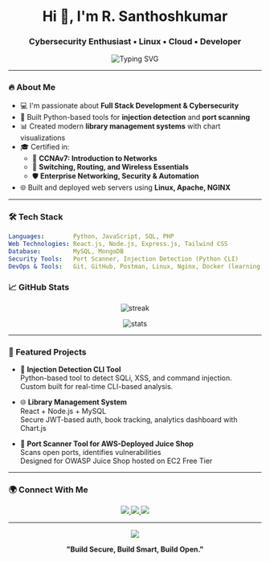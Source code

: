 <h1 align="center">Hi 👋, I'm R. Santhoshkumar</h1>
<h3 align="center">Cybersecurity Enthusiast • Linux • Cloud • Developer </h3>

<p align="center">
  <img src="https://readme-typing-svg.herokuapp.com?font=Fira+Code&size=22&duration=2000&pause=1000&center=true&vCenter=true&width=435&lines=Cybersecurity+Learner;Web+Developer;Backend+Engineer;Open+Source+Contributor" alt="Typing SVG" />
</p>

---

### 🔥 About Me

- 💻 I'm passionate about **Full Stack Development & Cybersecurity**
- 🔐 Built Python-based tools for **injection detection** and **port scanning**
- 📊 Created modern **library management systems** with chart visualizations
- 🎓 Certified in:
  - 🧠 **CCNAv7: Introduction to Networks**
  - 🔁 **Switching, Routing, and Wireless Essentials**
  - 🛡️ **Enterprise Networking, Security & Automation**
- 🌐 Built and deployed web servers using **Linux, Apache, NGINX**

---

### 🛠️ Tech Stack

```yaml
Languages:        Python, JavaScript, SQL, PHP
Web Technologies: React.js, Node.js, Express.js, Tailwind CSS
Database:         MySQL, MongoDB
Security Tools:   Port Scanner, Injection Detection (Python CLI)
DevOps & Tools:   Git, GitHub, Postman, Linux, Nginx, Docker (learning)
```
### 📈 GitHub Stats

<p align="center">
  <img src="https://github-readme-streak-stats.herokuapp.com?user=san-0661&theme=tokyonight" alt="streak" />
</p>

<p align="center">
  <img src="https://github-readme-stats.vercel.app/api?username=san-0661&show_icons=true&theme=tokyonight" alt="stats" />
</p>

---

### 📂 Featured Projects

- 🔐 **Injection Detection CLI Tool**  
  Python-based tool to detect SQLi, XSS, and command injection.  
  Custom built for real-time CLI-based analysis.

- 🌐 **Library Management System**  
  React + Node.js + MySQL  
  Secure JWT-based auth, book tracking, analytics dashboard with Chart.js

- 📡 **Port Scanner Tool for AWS-Deployed Juice Shop**  
  Scans open ports, identifies vulnerabilities  
  Designed for OWASP Juice Shop hosted on EC2 Free Tier

---

### 🌍 Connect With Me

<p align="center">
  <a href="https://www.linkedin.com/in/santhoshkumar-r07" target="_blank">
    <img src="https://img.shields.io/badge/LinkedIn-blue?logo=linkedin&logoColor=white" />
  </a>
  <a href="mailto:santhoshkumar@example.com">
    <img src="https://img.shields.io/badge/Email-D14836?logo=gmail&logoColor=white" />
  </a>
  <a href="https://github.com/san-0661">
    <img src="https://img.shields.io/badge/GitHub-100000?logo=github&logoColor=white" />
  </a>
</p>

---

<p align="center">
  <img src="https://quotes-github-readme.vercel.app/api?type=horizontal&theme=dark" />
</p>

<p align="center">
  <b>"Build Secure, Build Smart, Build Open."</b>
</p>
